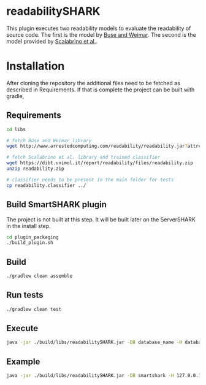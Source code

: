 # readabilitySHARK

This plugin executes two readability models to evaluate the readability of source code.
The first is the model by [Buse and Weimar](http://www.arrestedcomputing.com/readability).
The second is the model provided by [Scalabrino et al.](https://dibt.unimol.it/report/readability/).


# Installation

After cloning the repository the additional files need to be fetched as described in Requirements.
If that is complete the project can be built with gradle,

## Requirements

```bash
cd libs

# fetch Buse and Weimar library
wget http://www.arrestedcomputing.com/readability/readability.jar?attredirects=0

# fetch Scalabrino et al. library and trained classifier
wget https://dibt.unimol.it/report/readability/files/readability.zip
unzip readability.zip

# classifier needs to be present in the main folder for tests
cp readability.classifier ../
```

## Build SmartSHARK plugin

The project is not built at this step. It will be built later on the ServerSHARK in the install step.

```bash
cd plugin_packaging
./build_plugin.sh
```

## Build

```bash
./gradlew clean assemble
```

## Run tests

```bash
./gradlew clean test
```

## Execute

```bash
java -jar ./build/libs/readabilitySHARK.jar -DB database_name -H database_host -ll INFO -P database_password -U database_user -i path_to_cloned_repository -r full_revision_hash -u project_repository_url -p database_port -a authentication_database --project_name project_name
```

## Example

```bash
java -jar ./build/libs/readabilitySHARK.jar -DB smartshark -H 127.0.0.1 -ll INFO -P balla -U smartshark -i /srv/repos/safe/ -r 57dac9618dc200cc6fb94be1dc4e0c6e9893aded -u https://github.com/openintents/safe.git -p 27018 -a smartshark --project_name oisafe
```
